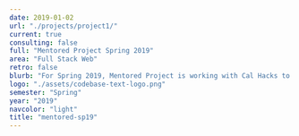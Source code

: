 ```yaml
---
date: 2019-01-02
url: "./projects/project1/"
current: true
consulting: false
full: "Mentored Project Spring 2019"
area: "Full Stack Web"
retro: false
blurb: "For Spring 2019, Mentored Project is working with Cal Hacks to create a full-stack web application that will function as a judging portal for collegiate hackathons."
logo: "./assets/codebase-text-logo.png"
semester: "Spring"
year: "2019"
navcolor: "light"
title: "mentored-sp19"
---
```

